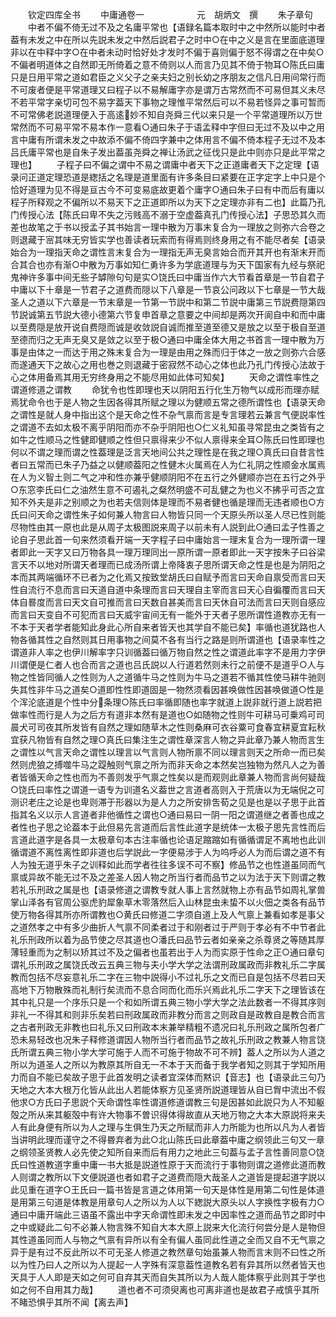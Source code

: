 <!-- { "loadSidebar": true } -->


　　钦定四库全书
　　中庸通卷一　　　　　　元　胡炳文　撰
　　朱子章句
　　中者不偏不倚无过不及之名庸平常也【语録名篇本取时中之中然所以能时中者葢有未发之中在所以先説未发之中然后説君子之时中○在中之义是言在里面底道理非以在中释中字○在中者未动时恰好处才发时不偏于喜则偏于怒不得谓之在中矣○不偏者明道体之自然即无所倚着之意不倚则以人而言乃见其不倚于物耳○陈氏曰庸只是日用平常之道如君臣之义父子之亲夫妇之别长幼之序朋友之信凡日用间常行而不可废者便是平常道理又曰程子以不易解庸字亦是谓万古常然而不可易但其义未尽不若平常字亲切可包不易字葢天下事物之理惟平常然后可以不易若怪异之事可暂而不可常佛老説道理便入于高逺妙不知自尧舜三代以来只是一个平常道理所以万世常然而不可易平常不易本作一意看○通曰朱子于语孟释中字但曰无过不及以中之用言中庸有所谓未发之中故添不偏不倚四字兼中之体用言不偏不倚本程子无过不及本吕氏庸平常也是自朱子发出葢虽尧舜之禅让汤武之征伐只是此中则亦只是此平常之理也】
　　子程子曰不偏之谓中不易之谓庸中者天下之正道庸者天下之定理【语录问正道定理恐道是緫括之名理是道里面有许多条目曰紧要在正字定字上中只是个恰好道理为见不得是亘古今不可变易底故更着个庸字○通曰朱子曰有中而后有庸以程子所释观之不偏所以不易天下之正道即所以为天下之定理亦非有二也】此篇乃孔门传授心法【陈氏曰卑不失之污贱高不溺于空虚葢真孔门传授心法】子思恐其久而差也故笔之于书以授孟子其书始言一理中散为万事末复合为一理放之则弥六合卷之则退藏于宻其味无穷皆实学也善读者玩索而有得焉则终身用之有不能尽者矣【语录始合为一理指天命之谓性言末复合为一理指无声无臭言始合而开其开也有渐末开而合其合也亦有渐○中散为万事如知仁勇许多为学底道理与为天下国家有九经与祭祀鬼神许多事中间无些子罅隙句句是实○饶氏曰中庸当作六大节看首章是一节自君子中庸以下十章是一节君子之道费而隠以下八章是一节哀公问政以下七章是一节大哉圣人之道以下六章是一节末章是一节第一节説中和第二节説中庸第三节説费隠第四节説诚第五节説大德小德第六节复申首章之意要之中间却是两次开阆自中和而中庸以至费隠是放开说自费隠而诚是收敛説自诚而推至道至德又是放之以至于极自至道至德而归之无声无臭又是敛之以至于极○通曰中庸全体大用之书首言一理中散为万事是由体之一而达于用之殊末复合为一理是由用之殊而归于体之一放之则弥六合感而遂通天下之故心之用也巻之则退藏于密寂然不动心之体也此乃孔门传授心法故于心之体用备焉其用无穷终身用之不能尽用如此体可知矣】
　　天命之谓性率性之谓道修道之谓教
　　命犹令也性即理也天以阴阳五行化生万物气以成形而理亦赋焉犹命令也于是人物之生因各得其所赋之理以为健顺五常之德所谓性也【语录天命之谓性是就人身中指出这个是天命之性不杂气禀而言是专言理若云兼言气便説率性之谓道不去如太极不离乎阴阳而亦不杂乎阴阳也○仁义礼知虽寻常昆虫之类皆有之如牛之性顺马之性健即健顺之性但只禀得来少不似人禀得来全耳○陈氏曰性即理也何以不谓之理而谓之性葢理是泛言天地间公共之理性是在我之理○真氏曰自昔言性者曰五常而已朱子乃益之以健顺葢阳之性健木火属焉在人为仁礼阴之性顺金水属焉在人为义智土则二气之冲和性亦兼乎健顺阴阳不在五行之外健顺亦岂在五行之外乎○东窓李氏曰仁之油然生意不可遏礼之粲然明盛不可乱健之为也义不拂乎可否之宜知不外夫是非之别顺之为也若夫信则体是理而不易者健也循是理而无违者顺也○方氏曰问天命之谓性朱子如何兼人物言曰人物皆只同一个天原头所以圣人尽已性则能尽物性由其一原也此是从周子太极图説来周子以前未有人説到此○通曰孟子性善之论自子思此首一句来然须看开端一天字程子曰中庸始言一理末复合为一理所谓一理者即此一天字又曰万物各具一理万理同出一原所谓一原者即此一天字按朱子曰谷梁言天不以地对所谓天者理而已成汤所谓上帝降衷子思所谓天命之性是也是为阴阳之本而其两端循环不已者为之化焉又按致堂胡氏曰自赋予而言曰天命自禀受而言曰天性自流行不息而言曰天道自道中条理而言曰天理自主宰而言曰天心自徧覆而言曰天体自晷度而言曰天文自可推而言曰天数自甚美而言曰天休自可法而言曰天则自感应而言曰天变自不可犯而言曰天威宇宙间无有一能外于天者子思所谓性道教亦无有一不本于天者学者能知此身此心所自来者皆天也其学自不能已矣】率循也道犹路也人物各循其性之自然则其日用事物之间莫不各有当行之路是则所谓道也【语录率性之谓道非人率之也伊川解率字只训循葢曰循万物自然之性之谓道此率字不是用力字伊川谓便是仁者人也合而言之道也吕氏説以人行道若然则未行之前便不是道乎○人与物之性皆同循人之性则为人之道循牛马之性则为牛马之道若不循其性使马耕牛驰则失其性非牛马之道矣○道即性性即道固是一物然须看因甚唤做性因甚唤做道○性是个浑沦底道是个性中分条理○陈氏曰率循即随也率字就道上説非就行道上説若把做率性而行是人为之后方有道非本然有是道也○如随物之性则牛可耕马可乗鸡可司晨犬可司夜其所发皆有自然之理如随草木之性则桑麻可衣谷粟可食春宜耕夏宜耘秋宜获凡物皆有自然之理○真氏曰集注生之谓性章深言人物之异此章乃兼人物而言生之谓性以气言天命之谓性以理言以气言则人物所禀不同以理言则天之所命一而已矣然则虎狼之搏噬牛马之踶触则气禀之所为而非天命之本然矣岂独物为然凡人之为善者皆循天命之性也而为不善则发乎气禀之性矣以是而观则此章兼人物而言尚何疑哉○饶氏曰率性之谓道一语专为训道名义葢世之言道者高则入于荒唐以为无端倪之可测识老庄之论是也卑则滞于形器以为是人力之所安排吿荀之见是也是以子思于此首指其名义以示人言道者非他循性之谓也○通曰易曰一阴一阳之谓道继之者善也成之者性也子思之论葢本于此但易先言道而后言性此道字是统体一太极子思先言性而后言道此道字是各具一太极章句本古注率循也论语足蹜蹜如有循循谓足不离地也此训循谓道不离性离性即非道也后学説此一字便易涉于人为呜呼必人为而后谓之道不有人为独无道乎朱子之训释如此而学者徃往多误不可不察】修品节之也性道虽同而气禀或异故不能无过不及之差圣人因人物之所当行者而品节之以为法于天下则谓之教若礼乐刑政之属是也【语录修道之谓教专就人事上言然就物上亦有品节如周礼掌兽掌山泽各有官周公驱虎豹犀象草木零落然后入山林昆虫未蛰不以火佃之类各有品节使万物各得其所亦所谓教也○黄氏曰修道二字须自道上及人气禀上兼看如孝是事父之道然孝之中有多少曲折人气禀不同柔者过于和刚者过于严则于孝必有不中节者此礼乐刑政所以着为品节使之尽其道也○潘氏曰品节云者如亲亲之杀尊贤之等随其厚薄轻重而为之制以矫其过不及之偏者也虽若出于人为而实原于性命之正○通曰章句谓礼乐刑政之属饶氏改云五典三物与夫小学大学之法谓刑政属政而非教礼乐二字属教而包括不尽妄意礼乐二字在三物中説得小不过礼乐之文而已自是包括不尽若曰天高地下万物散殊而礼制行矣流而不息合同而化而乐兴焉此礼乐二字天下之理皆该在其中礼只是一个序乐只是一个和如所谓五典三物小学大学之法此数者一不得其序则非礼一不得其和则非乐矣若曰刑政属政而非教分而言之则政自是政教自是教合而言之古者刑政无非教也曰礼乐又曰刑政本末兼举精粗不遗况曰礼乐刑政之属所包者广恐未易轻改也况朱子释修道谓因人物所当行者而品节之故礼乐刑政之教兼人物言饶氏所谓五典三物小学大学可施于人而不可施于物故不可不辨】葢人之所以为人道之所以为道圣人之所以为教原其所自无一不本于天而备于我学者知之则其于学知所用力而自不能已矣故子思于此首发明之读者宜深体而黙识【音志】也【语录此三句乃天地之大本大根万化皆从此出人若能体察方见圣贤所説道理皆从自已胷中流出不假他求○方氏曰子思説个天命谓性率性谓道修道谓教三句是因甚如此説只为人不知躯殻之所从来其躯殻中有许大物事不曽识得体得故直从天地万物之大本大原説将来夫人有此身便有所以为人之理与生俱生乃天之所赋而非人力所能为也所以凡为人者皆当讲明此理而谨守之不得昬弃者为此○北山陈氏曰此章葢中庸之纲领此三句又一章之纲领圣贤教人必先使之知所自来而后有用力之地此三句葢与孟子言性善同意○饶氏曰性道教道字重中庸一书大抵是説道性原于天而流行于事物则谓之道修此道而教人则谓之教所以下文便説道也者如君子之道费而隠大哉圣人之道皆是提起道字説以此见重在道字○王氏曰一篇书皆是言道之体用第一句天是体性是用第二句性是体道是用第三句道是体教是用章句人之所以为人以下緫説大原头以人字换性字极有力○通曰中庸开端此三语虽不露出中字天命谓性即未发之中因率性之道而品节之即时中之中或疑此二句不必兼人物言殊不知自大本大原上説来大化流行何尝分是人是物但其性道虽同而人与物之气禀有异所以有全有偏人虽同此性道之全而又自不无气禀之异于是有过不反此所以不可无圣人修道之教然章句始虽兼人物而言末则不曰性之所以为性乃曰人之所以为人提起一人字殊有深意葢性道教名若有异其所以然者皆天也天具于人人即是天如之何可自弃其天而自失其所以为人哉人能体察乎此则其于学也如之何不自用其力哉】
　　道也者不可须臾离也可离非道也是故君子戒慎乎其所不睹恐惧乎其所不闻【离去声】
